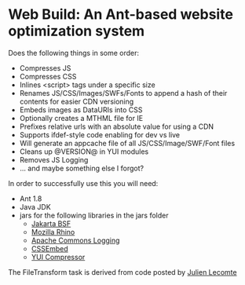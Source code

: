 Web Build: An Ant-based website optimization system
===================================================

Does the following things in some order:

* Compresses JS
* Compresses CSS
* Inlines \<script\> tags under a specific size
* Renames JS/CSS/Images/SWFs/Fonts to append a hash of their contents for easier CDN versioning
* Embeds images as DataURIs into CSS
* Optionally creates a MTHML file for IE
* Prefixes relative urls with an absolute value for using a CDN
* Supports ifdef-style code enabling for dev vs live
* Will generate an appcache file of all JS/CSS/Image/SWF/Font files
* Cleans up @VERSION@ in YUI modules
* Removes JS Logging
* ... and maybe something else I forgot?

In order to successfully use this you will need:

* Ant 1.8
* Java JDK
* jars for the following libraries in the jars folder
  * [Jakarta BSF](https://jakarta.apache.org/bsf/)
  * [Mozilla Rhino](https://www.mozilla.org/rhino/)
  * [Apache Commons Logging](https://commons.apache.org/logging/)
  * [CSSEmbed](https://github.com/nzakas/cssembed)
  * [YUI Compressor](https://github.com/yui/yuicompressor)

The FileTransform task is derived from code posted by [Julien Lecomte](http://www.julienlecomte.net/blog/2007/09/16/)